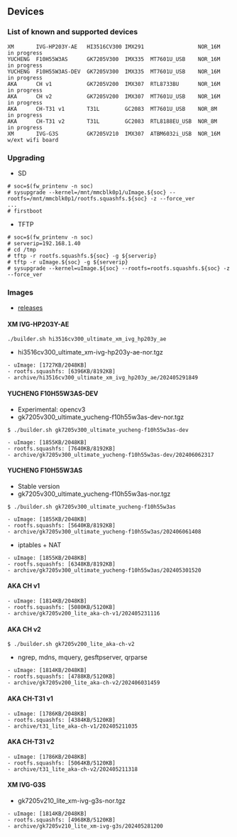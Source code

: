 ## Devices

### List of known and supported devices

```
XM       IVG-HP203Y-AE   HI3516CV300 IMX291                 NOR_16M   in progress
YUCHENG  F10H55W3AS      GK7205V300  IMX335  MT7601U_USB    NOR_16M   in progress
YUCHENG  F10H55W3AS-DEV  GK7205V300  IMX335  MT7601U_USB    NOR_16M   in progress
AKA      CH v1           GK7205V200  IMX307  RTL8733BU      NOR_16M   in progress
AKA      CH v2           GK7205V200  IMX307  MT7601U_USB    NOR_16M   in progress
AKA      CH-T31 v1       T31L        GC2083  MT7601U_USB    NOR_8M    in progress
AKA      CH-T31 v2       T31L        GC2083  RTL8188EU_USB  NOR_8M    in progress
XM       IVG-G3S         GK7205V210  IMX307  ATBM6032i_USB  NOR_16M   w/ext wifi board
```
### Upgrading 
- SD
```
# soc=$(fw_printenv -n soc)
# sysupgrade --kernel=/mnt/mmcblk0p1/uImage.${soc} --rootfs=/mnt/mmcblk0p1/rootfs.squashfs.${soc} -z --force_ver
...
# firstboot
```
- TFTP
```
# soc=$(fw_printenv -n soc)
# serverip=192.168.1.40
# cd /tmp
# tftp -r rootfs.squashfs.${soc} -g ${serverip}
# tftp -r uImage.${soc} -g ${serverip}
# sysupgrade --kernel=uImage.${soc} --rootfs=rootfs.squashfs.${soc} -z --force_ver
```


### Images
- [releases](https://github.com/akhud78/builder/releases)

#### XM IVG-HP203Y-AE
`./builder.sh hi3516cv300_ultimate_xm_ivg_hp203y_ae`

- hi3516cv300_ultimate_xm-ivg-hp203y-ae-nor.tgz

```
- uImage: [1727KB/2048KB]
- rootfs.squashfs: [6396KB/8192KB]
- archive/hi3516cv300_ultimate_xm_ivg_hp203y_ae/202405291849
```

#### YUCHENG F10H55W3AS-DEV
- Experimental: opencv3
- gk7205v300_ultimate_yucheng-f10h55w3as-dev-nor.tgz

`$ ./builder.sh gk7205v300_ultimate_yucheng-f10h55w3as-dev`

```
- uImage: [1855KB/2048KB]
- rootfs.squashfs: [7640KB/8192KB]
- archive/gk7205v300_ultimate_yucheng-f10h55w3as-dev/202406062317
```

#### YUCHENG F10H55W3AS
- Stable version
- gk7205v300_ultimate_yucheng-f10h55w3as-nor.tgz

`$ ./builder.sh gk7205v300_ultimate_yucheng-f10h55w3as`

```
- uImage: [1855KB/2048KB]
- rootfs.squashfs: [5640KB/8192KB]
- archive/gk7205v300_ultimate_yucheng-f10h55w3as/202406061408
```
- iptables + NAT
```
- uImage: [1855KB/2048KB]
- rootfs.squashfs: [6348KB/8192KB]
- archive/gk7205v300_ultimate_yucheng-f10h55w3as/202405301520
```
#### AKA CH v1
```
- uImage: [1814KB/2048KB]
- rootfs.squashfs: [5080KB/5120KB]
- archive/gk7205v200_lite_aka-ch-v1/202405231116
```
#### AKA CH v2

`$ ./builder.sh gk7205v200_lite_aka-ch-v2`

- ngrep, mdns, mquery, gesftpserver, qrparse

```
- uImage: [1814KB/2048KB]
- rootfs.squashfs: [4788KB/5120KB]
- archive/gk7205v200_lite_aka-ch-v2/202406031459
```
#### AKA CH-T31 v1
```
- uImage: [1786KB/2048KB]
- rootfs.squashfs: [4384KB/5120KB]
- archive/t31_lite_aka-ch-v1/202405211035
```
#### AKA CH-T31 v2
```
- uImage: [1786KB/2048KB]
- rootfs.squashfs: [5064KB/5120KB]
- archive/t31_lite_aka-ch-v2/202405211318
```
#### XM IVG-G3S
- gk7205v210_lite_xm-ivg-g3s-nor.tgz
```
- uImage: [1814KB/2048KB]
- rootfs.squashfs: [4968KB/5120KB]
- archive/gk7205v210_lite_xm-ivg-g3s/202405281200
```


